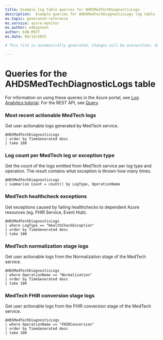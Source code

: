 ```yaml
---
title: Example log table queries for AHDSMedTechDiagnosticLogs
description:  Example queries for AHDSMedTechDiagnosticLogs log table
ms.topic: generated-reference
ms.service: azure-monitor
ms.author: edbaynash
author: EdB-MSFT
ms.date: 04/14/2025

# This file is automatically generated. Changes will be overwritten. Do not change this file directly. 

---
```


# Queries for the AHDSMedTechDiagnosticLogs table

For information on using these queries in the Azure portal, see [Log Analytics tutorial](/azure/azure-monitor/logs/log-analytics-tutorial). For the REST API, see [Query](/azure/azure-monitor/logs/api/overview).


### Most recent actionable MedTech logs  


Get user actionable logs generated by MedTech service.  

```query
AHDSMedTechDiagnosticLogs
| order by TimeGenerated desc
| take 100

```



### Log count per MedTech log or exception type  


Get the count of the logs emitted from MedTech service per log type and operation. The result contains what exception is thrown how many times.  

```query
AHDSMedTechDiagnosticLogs
| summarize Count = count() by LogType, OperationName

```



### MedTech healthcheck exceptions  


Get exceptions caused by failing healthchecks to dependent Azure resources (eg. FHIR Service, Event Hub).  

```query
AHDSMedTechDiagnosticLogs
| where LogType == "HealthCheckException"
| order by TimeGenerated desc
| take 100

```



### MedTech normalization stage logs  


Get user actionable logs from the Normalization stage of the MedTech service.  

```query
AHDSMedTechDiagnosticLogs
| where OperationName == "Normalization"
| order by TimeGenerated desc
| take 100

```



### MedTech FHIR conversion stage logs  


Get user actionable logs from the FHIR conversion stage of the MedTech service.  

```query
AHDSMedTechDiagnosticLogs
| where OperationName == "FHIRConversion"
| order by TimeGenerated desc
| take 100

```

